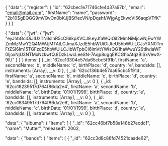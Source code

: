 {
  "data": {
    "register": {
      "id": "62cbec1e71746cfe4d37a97b",
      "email": "email@mail.com",
      "firstName": "name",
      "password": "$2b$10$gEQGG9mVQvOn0bKJjBSf/ecVN/pDqshf/WjgAgEkwcVl56aqpVTfK"
    }
  }
}

{
  "data": {
    "jwt": {
      "jwt": "eyJhbGciOiJIUzI1NiIsInR5cCI6IkpXVCJ9.eyJfaWQiOiI2MmNiMjcwNjEwYWZmMzMwY2Q4MWJjMTAiLCJmaXJzdE5hbWUiOiJteU5hbWUiLCJsYXN0TmFtZSI6Im15TGFzdE5hbWUiLCJlbWFpbCI6ImVtYWlsQG1haWwuY29tIiwiaWF0IjoxNjU3NTMxNzkwfQ.8DzkLwcLeeSN-7Aqp8ugqEKCGhoAtqzBISxVewX-9lU"
    }
  }
}
items: [
    {
      _id: '62cc13304e57da65cbc5f91b',
      firstName: 'a',
      secondName: 'b',
      middleName: 'c',
      birthPlace: 'd',
      country: 'e',
      bandsIds: [],
      instruments: [Array],
      __v: 0
    },
    {
      _id: '62cc136b4e57da65cbc5f91d',
      firstName: 'a',
      secondName: 'b',
      middleName: 'c',
      birthPlace: 'd',
      country: 'e',
      bandsIds: [],
      instruments: [Array],
      __v: 0
    },
    {
      _id: '62cc18239517d764f86da2e4',
      firstName: 'a',
      secondName: 'b',
      middleName: 'c',
      birthDate: '01/01/1999',
      birthPlace: 'd',
      country: 'e',
      bandsIds: [],
      instruments: [Array],
      __v: 0
    },
    {
      _id: '62cc18349517d764f86da2e6',
      firstName: 'a',
      secondName: 'b',
      middleName: 'c',
      birthDate: '01/01/1999',
      birthPlace: 'd',
      country: 'e',
      bandsIds: [],
      instruments: [Array],
      __v: 0
    }
  ],

  "data": {
    "albums": {
      "items": [
        {
          "_id": "62cc46bf7b58a148b27ecdc1",
          "name": "Mutter",
          "released": 2002,


  "data": {
    "bands": {
      "items": [
        {
          "_id": "62cc3d8c86fd74521daade62",